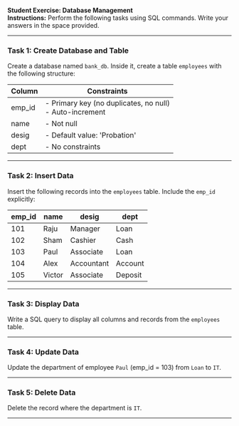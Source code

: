 **Student Exercise: Database Management**  
**Instructions:** Perform the following tasks using SQL commands. Write your answers in the space provided.  

---

### **Task 1: Create Database and Table**  
Create a database named `bank_db`. Inside it, create a table `employees` with the following structure:  

| Column | Constraints |  
|--------|-------------|  
| emp_id | - Primary key (no duplicates, no null) <br> - Auto-increment |  
| name   | - Not null |  
| desig  | - Default value: 'Probation' |  
| dept   | - No constraints |  

---

### **Task 2: Insert Data**  
Insert the following records into the `employees` table. Include the `emp_id` explicitly:  

| emp_id | name    | desig        | dept    |  
|--------|---------|--------------|---------|  
| 101    | Raju    | Manager      | Loan    |  
| 102    | Sham    | Cashier      | Cash    |  
| 103    | Paul    | Associate    | Loan    |  
| 104    | Alex    | Accountant   | Account |  
| 105    | Victor   | Associate    | Deposit |  

---

### **Task 3: Display Data**  
Write a SQL query to display all columns and records from the `employees` table.  

---

### **Task 4: Update Data**  
Update the department of employee `Paul` (emp_id = 103) from `Loan` to `IT`.  

---

### **Task 5: Delete Data**  
Delete the record where the department is `IT`.  

---
 